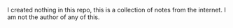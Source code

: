I created nothing in this repo, this is a collection of notes from the internet. I am not the author of any of this. 